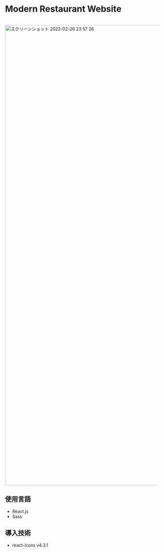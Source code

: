 # Modern Restaurant Website

<br>
<img width="1510" alt="スクリーンショット 2022-02-26 23 57 26" src="https://user-images.githubusercontent.com/67876040/155847771-6ce3e8fd-2e57-4c5d-a424-5cfd482f986d.png">

## 使用言語

-   React.js
-   Sass

## 導入技術

-   react-icons v4.3.1
